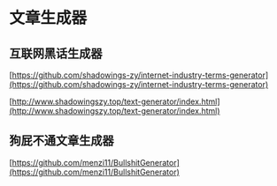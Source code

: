 # 文章生成器

## 互联网黑话生成器

[https://github.com/shadowings-zy/internet-industry-terms-generator](https://github.com/shadowings-zy/internet-industry-terms-generator)

[http://www.shadowingszy.top/text-generator/index.html](http://www.shadowingszy.top/text-generator/index.html)

## 狗屁不通文章生成器

[https://github.com/menzi11/BullshitGenerator](https://github.com/menzi11/BullshitGenerator)

